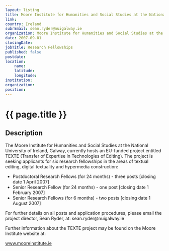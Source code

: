 ```yaml
---
layout: listing
title: Moore Institute for Humanities and Social Studies at the National University of Ireland - Research Fellowships
link:
country: Ireland
subrEmail: sean.ryder@nuigalway.ie
organization: Moore Institute for Humanities and Social Studies at the National University of Ireland 
date: 2007-09-01
closingDate: 
jobTitle: Research Fellowships
published: false
postdate:
location:
    name: 
    latitude: 
    longitude: 
institution: 
organization: 
position: 
--- 
```



# {{ page.title }}

## Description











<p>The Moore Institute for Humanities and Social Studies at the National
University of Ireland, Galway, currently hosts an EU-funded project
entitled TEXTE (Transfer of Expertise in Technologies of Editing).
The project is seeking applicants for six research fellowships in the
areas of textual editing, digital textuality and hypermedia construction:</p>

<ul>
<li>Postdoctoral Research Fellows (for 24 months) - three posts [closing
date 1 April 2007]</li>
<li>Senior Research Fellow (for 24 months) - one post [closing date 1
February 2007]</li>
<li>Senior Research Fellows (for 6 months) - two posts [closing date 1 August 2007]</li>
</ul>

<p>For further details on all posts and application procedures, please
email the project director, Sean Ryder, at:
sean.ryder@nuigalway.ie <mailto:sean.ryder@nuigalway.ie></p>

<p>Further information about the TEXTE project may be found on the Moore
Institute website at:</p>
<a href="http://www.mooreinstitute.ie" title="Moore Institute">www.mooreinstitute.ie</a>
